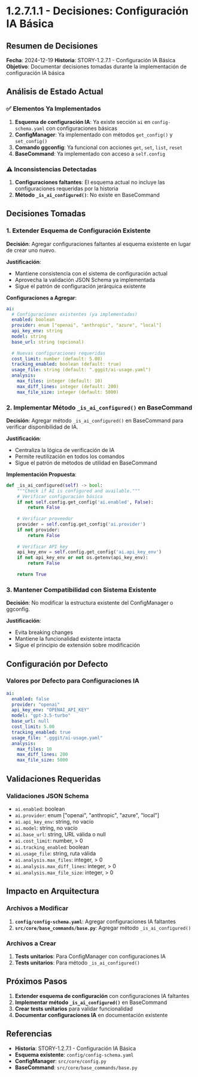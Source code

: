 # 1.2.7.1.1 - Decisiones: Configuración IA Básica

## Resumen de Decisiones

**Fecha**: 2024-12-19
**Historia**: STORY-1.2.7.1 - Configuración IA Básica
**Objetivo**: Documentar decisiones tomadas durante la implementación de configuración IA básica

## Análisis de Estado Actual

### **✅ Elementos Ya Implementados**
1. **Esquema de configuración IA**: Ya existe sección `ai` en `config-schema.yaml` con configuraciones básicas
2. **ConfigManager**: Ya implementado con métodos `get_config()` y `set_config()`
3. **Comando ggconfig**: Ya funcional con acciones `get`, `set`, `list`, `reset`
4. **BaseCommand**: Ya implementado con acceso a `self.config`

### **⚠️ Inconsistencias Detectadas**
1. **Configuraciones faltantes**: El esquema actual no incluye las configuraciones requeridas por la historia
2. **Método `_is_ai_configured()`**: No existe en BaseCommand

## Decisiones Tomadas

### **1. Extender Esquema de Configuración Existente**

**Decisión**: Agregar configuraciones faltantes al esquema existente en lugar de crear uno nuevo.

**Justificación**: 
- Mantiene consistencia con el sistema de configuración actual
- Aprovecha la validación JSON Schema ya implementada
- Sigue el patrón de configuración jerárquica existente

**Configuraciones a Agregar**:
```yaml
ai:
  # Configuraciones existentes (ya implementadas)
  enabled: boolean
  provider: enum ["openai", "anthropic", "azure", "local"]
  api_key_env: string
  model: string
  base_url: string (opcional)
  
  # Nuevas configuraciones requeridas
  cost_limit: number (default: 5.00)
  tracking_enabled: boolean (default: true)
  usage_file: string (default: ".gggit/ai-usage.yaml")
  analysis:
    max_files: integer (default: 10)
    max_diff_lines: integer (default: 200)
    max_file_size: integer (default: 5000)
```

### **2. Implementar Método `_is_ai_configured()` en BaseCommand**

**Decisión**: Agregar método `_is_ai_configured()` en BaseCommand para verificar disponibilidad de IA.

**Justificación**:
- Centraliza la lógica de verificación de IA
- Permite reutilización en todos los comandos
- Sigue el patrón de métodos de utilidad en BaseCommand

**Implementación Propuesta**:
```python
def _is_ai_configured(self) -> bool:
    """Check if AI is configured and available."""
    # Verificar configuración básica
    if not self.config.get_config('ai.enabled', False):
        return False
    
    # Verificar proveedor
    provider = self.config.get_config('ai.provider')
    if not provider:
        return False
    
    # Verificar API key
    api_key_env = self.config.get_config('ai.api_key_env')
    if not api_key_env or not os.getenv(api_key_env):
        return False
    
    return True
```

### **3. Mantener Compatibilidad con Sistema Existente**

**Decisión**: No modificar la estructura existente del ConfigManager o ggconfig.

**Justificación**:
- Evita breaking changes
- Mantiene la funcionalidad existente intacta
- Sigue el principio de extensión sobre modificación

## Configuración por Defecto

### **Valores por Defecto para Configuraciones IA**
```yaml
ai:
  enabled: false
  provider: "openai"
  api_key_env: "OPENAI_API_KEY"
  model: "gpt-3.5-turbo"
  base_url: null
  cost_limit: 5.00
  tracking_enabled: true
  usage_file: ".gggit/ai-usage.yaml"
  analysis:
    max_files: 10
    max_diff_lines: 200
    max_file_size: 5000
```

## Validaciones Requeridas

### **Validaciones JSON Schema**
- `ai.enabled`: boolean
- `ai.provider`: enum ["openai", "anthropic", "azure", "local"]
- `ai.api_key_env`: string, no vacío
- `ai.model`: string, no vacío
- `ai.base_url`: string, URL válida o null
- `ai.cost_limit`: number, > 0
- `ai.tracking_enabled`: boolean
- `ai.usage_file`: string, ruta válida
- `ai.analysis.max_files`: integer, > 0
- `ai.analysis.max_diff_lines`: integer, > 0
- `ai.analysis.max_file_size`: integer, > 0

## Impacto en Arquitectura

### **Archivos a Modificar**
1. **`config/config-schema.yaml`**: Agregar configuraciones IA faltantes
2. **`src/core/base_commands/base.py`**: Agregar método `_is_ai_configured()`

### **Archivos a Crear**
1. **Tests unitarios**: Para ConfigManager con configuraciones IA
2. **Tests unitarios**: Para método `_is_ai_configured()`

## Próximos Pasos

1. **Extender esquema de configuración** con configuraciones IA faltantes
2. **Implementar método `_is_ai_configured()`** en BaseCommand
3. **Crear tests unitarios** para validar funcionalidad
4. **Documentar configuraciones IA** en documentación existente

## Referencias
- **Historia**: STORY-1.2.7.1 - Configuración IA Básica
- **Esquema existente**: `config/config-schema.yaml`
- **ConfigManager**: `src/core/config.py`
- **BaseCommand**: `src/core/base_commands/base.py`
